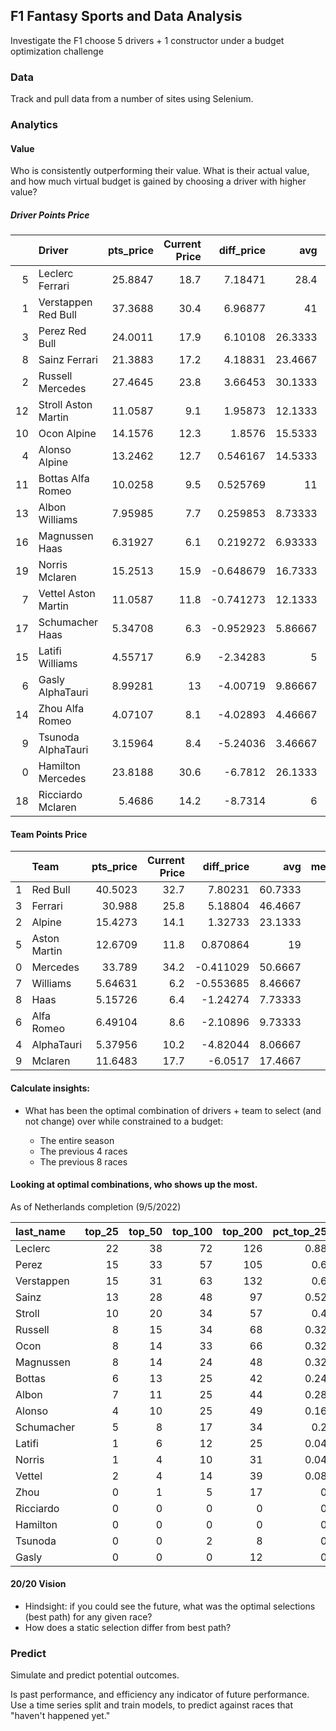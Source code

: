 ## F1 Fantasy Sports and Data Analysis

Investigate the F1 choose 5 drivers + 1 constructor under a budget optimization challenge

### Data

Track and pull data from a number of sites using Selenium.

### Analytics

#### Value

Who is consistently outperforming their value.  What is their actual value, and how much virtual budget is gained by choosing a driver with higher value?

##### Driver Points Price
|    | Driver               |   pts_price |   Current Price |   diff_price |      avg |   median |
|---:|:---------------------|------------:|----------------:|-------------:|---------:|---------:|
|  5 | Leclerc  Ferrari     |    25.8847  |            18.7 |     7.18471  | 28.4     |       23 |
|  1 | Verstappen  Red Bull |    37.3688  |            30.4 |     6.96877  | 41       |       45 |
|  3 | Perez  Red Bull      |    24.0011  |            17.9 |     6.10108  | 26.3333  |       28 |
|  8 | Sainz  Ferrari       |    21.3883  |            17.2 |     4.18831  | 23.4667  |       27 |
|  2 | Russell  Mercedes    |    27.4645  |            23.8 |     3.66453  | 30.1333  |       30 |
| 12 | Stroll  Aston Martin |    11.0587  |             9.1 |     1.95873  | 12.1333  |       11 |
| 10 | Ocon  Alpine         |    14.1576  |            12.3 |     1.8576   | 15.5333  |       19 |
|  4 | Alonso  Alpine       |    13.2462  |            12.7 |     0.546167 | 14.5333  |       14 |
| 11 | Bottas  Alfa Romeo   |    10.0258  |             9.5 |     0.525769 | 11       |       14 |
| 13 | Albon  Williams      |     7.95985 |             7.7 |     0.259853 |  8.73333 |       10 |
| 16 | Magnussen  Haas      |     6.31927 |             6.1 |     0.219272 |  6.93333 |        6 |
| 19 | Norris  Mclaren      |    15.2513  |            15.9 |    -0.648679 | 16.7333  |       17 |
|  7 | Vettel  Aston Martin |    11.0587  |            11.8 |    -0.741273 | 12.1333  |       14 |
| 17 | Schumacher  Haas     |     5.34708 |             6.3 |    -0.952923 |  5.86667 |        5 |
| 15 | Latifi  Williams     |     4.55717 |             6.9 |    -2.34283  |  5       |        8 |
|  6 | Gasly  AlphaTauri    |     8.99281 |            13   |    -4.00719  |  9.86667 |       13 |
| 14 | Zhou  Alfa Romeo     |     4.07107 |             8.1 |    -4.02893  |  4.46667 |        6 |
|  9 | Tsunoda  AlphaTauri  |     3.15964 |             8.4 |    -5.24036  |  3.46667 |       -1 |
|  0 | Hamilton  Mercedes   |    23.8188  |            30.6 |    -6.7812   | 26.1333  |       26 |
| 18 | Ricciardo  Mclaren   |     5.4686  |            14.2 |    -8.7314   |  6       |        5 |

#### Team Points Price
|    | Team         |   pts_price |   Current Price |   diff_price |      avg |   median |
|---:|:-------------|------------:|----------------:|-------------:|---------:|---------:|
|  1 | Red Bull     |    40.5023  |            32.7 |     7.80231  | 60.7333  |       63 |
|  3 | Ferrari      |    30.988   |            25.8 |     5.18804  | 46.4667  |       47 |
|  2 | Alpine       |    15.4273  |            14.1 |     1.32733  | 23.1333  |       23 |
|  5 | Aston Martin |    12.6709  |            11.8 |     0.870864 | 19       |       20 |
|  0 | Mercedes     |    33.789   |            34.2 |    -0.411029 | 50.6667  |       55 |
|  7 | Williams     |     5.64631 |             6.2 |    -0.553685 |  8.46667 |        8 |
|  8 | Haas         |     5.15726 |             6.4 |    -1.24274  |  7.73333 |        5 |
|  6 | Alfa Romeo   |     6.49104 |             8.6 |    -2.10896  |  9.73333 |        7 |
|  4 | AlphaTauri   |     5.37956 |            10.2 |    -4.82044  |  8.06667 |        6 |
|  9 | Mclaren      |    11.6483  |            17.7 |    -6.0517   | 17.4667  |       16 |


#### Calculate insights:

* What has been the optimal combination of drivers + team to select (and not change) over while constrained to a budget:

  * The entire season
  * The previous 4 races
  * The previous 8 races

#### Looking at optimal combinations, who shows up the most.

As of Netherlands completion (9/5/2022)

| last_name   |   top_25 |   top_50 |   top_100 |   top_200 |   pct_top_25 |   pct_top_50 |   pct_top_100 |   pct_top_200 |
|:------------|---------:|---------:|----------:|----------:|-------------:|-------------:|--------------:|--------------:|
| Leclerc     |       22 |       38 |        72 |       126 |         0.88 |         0.76 |          0.72 |         0.63  |
| Perez       |       15 |       33 |        57 |       105 |         0.6  |         0.66 |          0.57 |         0.525 |
| Verstappen  |       15 |       31 |        63 |       132 |         0.6  |         0.62 |          0.63 |         0.66  |
| Sainz       |       13 |       28 |        48 |        97 |         0.52 |         0.56 |          0.48 |         0.485 |
| Stroll      |       10 |       20 |        34 |        57 |         0.4  |         0.4  |          0.34 |         0.285 |
| Russell     |        8 |       15 |        34 |        68 |         0.32 |         0.3  |          0.34 |         0.34  |
| Ocon        |        8 |       14 |        33 |        66 |         0.32 |         0.28 |          0.33 |         0.33  |
| Magnussen   |        8 |       14 |        24 |        48 |         0.32 |         0.28 |          0.24 |         0.24  |
| Bottas      |        6 |       13 |        25 |        42 |         0.24 |         0.26 |          0.25 |         0.21  |
| Albon       |        7 |       11 |        25 |        44 |         0.28 |         0.22 |          0.25 |         0.22  |
| Alonso      |        4 |       10 |        25 |        49 |         0.16 |         0.2  |          0.25 |         0.245 |
| Schumacher  |        5 |        8 |        17 |        34 |         0.2  |         0.16 |          0.17 |         0.17  |
| Latifi      |        1 |        6 |        12 |        25 |         0.04 |         0.12 |          0.12 |         0.125 |
| Norris      |        1 |        4 |        10 |        31 |         0.04 |         0.08 |          0.1  |         0.155 |
| Vettel      |        2 |        4 |        14 |        39 |         0.08 |         0.08 |          0.14 |         0.195 |
| Zhou        |        0 |        1 |         5 |        17 |         0    |         0.02 |          0.05 |         0.085 |
| Ricciardo   |        0 |        0 |         0 |         0 |         0    |         0    |          0    |         0     |
| Hamilton    |        0 |        0 |         0 |         0 |         0    |         0    |          0    |         0     |
| Tsunoda     |        0 |        0 |         2 |         8 |         0    |         0    |          0.02 |         0.04  |
| Gasly       |        0 |        0 |         0 |        12 |         0    |         0    |          0    |         0.06  |


#### 20/20 Vision
* Hindsight: if you could see the future, what was the optimal selections (best path) for any given race?
* How does a static selection differ from best path?

### Predict

Simulate and predict potential outcomes.

Is past performance, and efficiency any indicator of future performance.  Use a time series split and train models, to predict against races that "haven't happened yet."
